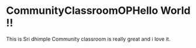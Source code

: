# CommunityClassroomOPHello World !!
This is Sri dhimple
Community classroom is really great and i love it.
